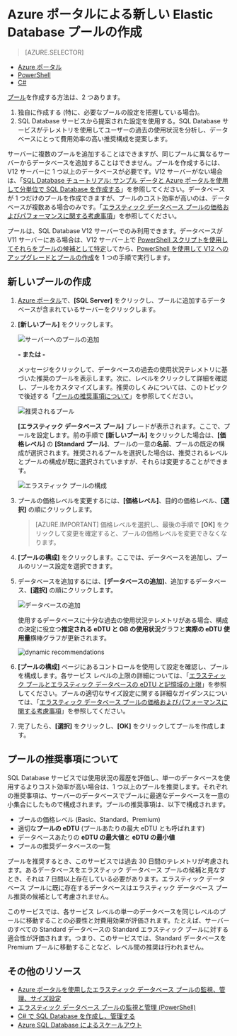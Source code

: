 <properties
	pageTitle="Azure ポータルによる新しいエラスティック プールの作成 | Microsoft Azure"
	description="SQL Database 構成にスケーラブルなエラスティック データベース プールを追加して、多数のデータベースの管理とリソース共有を簡単にする方法について説明します。"
	keywords="スケーラブルなデータベース、データベースの構成"
	services="sql-database"
	documentationCenter=""
	authors="ninarn"
	manager="jhubbard"
	editor=""/>

<tags
	ms.service="sql-database"
	ms.devlang="NA"
	ms.date="04/28/2016"
	ms.author="ninarn"
	ms.workload="data-management"
	ms.topic="get-started-article"
	ms.tgt_pltfrm="NA"/>


# Azure ポータルによる新しい Elastic Database プールの作成

> [AZURE.SELECTOR]
- [Azure ポータル](sql-database-elastic-pool-create-portal.md)
- [PowerShell](sql-database-elastic-pool-create-powershell.md)
- [C#](sql-database-elastic-pool-create-csharp.md)

[プール](sql-database-elastic-pool.md)を作成する方法は、2 つあります。

1. 独自に作成する (特に、必要なプールの設定を把握している場合)。
2. SQL Database サービスから提案された設定を使用する。SQL Database サービスがテレメトリを使用してユーザーの過去の使用状況を分析し、データベースにとって費用効率の高い推奨構成を提案します。

サーバーに複数のプールを追加することはできますが、同じプールに異なるサーバーからデータベースを追加することはできません。プールを作成するには、V12 サーバーに 1 つ以上のデータベースが必要です。V12 サーバーがない場合は、「[SQL Database チュートリアル: サンプル データと Azure ポータルを使用して分単位で SQL Database を作成する](sql-database-get-started.md)」を参照してください。データベースが 1 つだけのプールを作成できますが、プールのコスト効率が高いのは、データベースが複数ある場合のみです。「[エラスティック データベース プールの価格およびパフォーマンスに関する考慮事項](sql-database-elastic-pool-guidance.md)」を参照してください。

プールは、SQL Database V12 サーバーでのみ利用できます。データベースが V11 サーバーにある場合は、V12 サーバー上で [PowerShell スクリプトを使用してそれらをプールの候補として特定](sql-database-elastic-pool-database-assessment-powershell.md)してから、[PowerShell を使用して V12 へのアップグレードとプールの作成](sql-database-upgrade-server-powershell.md)を 1 つの手順で実行します。

## 新しいプールの作成

1. [Azure ポータル](http://portal.azure.com/)で、**[SQL Server]** をクリックし、プールに追加するデータベースが含まれているサーバーをクリックします。
2. **[新しいプール]** をクリックします。

    ![サーバーへのプールの追加](./media/sql-database-elastic-pool-create-portal/new-pool.png)

    **- または -**

    メッセージをクリックして、データベースの過去の使用状況テレメトリに基づいた推奨のプールを表示します。次に、レベルをクリックして詳細を確認し、プールをカスタマイズします。推奨のしくみについては、このトピックで後述する「[プールの推奨事項について](#understand-pool-recommendations)」を参照してください。

    ![推奨されるプール](./media/sql-database-elastic-pool-create-portal/recommended-pool.png)

    **[エラスティック データベース プール]** ブレードが表示されます。ここで、プールを設定します。前の手順で **[新しいプール]** をクリックした場合は、**[価格レベル]** の **[Standard プール]**、プールの一意の**名前**、プールの既定の構成が選択されます。推奨されるプールを選択した場合は、推奨されるレベルとプールの構成が既に選択されていますが、それらは変更することができます。

    ![エラスティック プールの構成](./media/sql-database-elastic-pool-create-portal/configure-elastic-pool.png)

3. プールの価格レベルを変更するには、**[価格レベル]**、目的の価格レベル、**[選択]** の順にクリックします。

    > [AZURE.IMPORTANT] 価格レベルを選択し、最後の手順で **[OK]** をクリックして変更を確定すると、プールの価格レベルを変更できなくなります。

4. **[プールの構成]** をクリックします。ここでは、データベースを追加し、プールのリソース設定を選択できます。
5. データベースを追加するには、**[データベースの追加]**、追加するデータベース、**[選択]** の順にクリックします。

    ![データベースの追加](./media/sql-database-elastic-pool-create-portal/add-databases.png)

    使用するデータベースに十分な過去の使用状況テレメトリがある場合、構成の決定に役立つ**推定される eDTU と GB の使用状況**グラフと**実際の eDTU 使用量**横棒グラフが更新されます。

    ![dynamic recommendations](./media/sql-database-elastic-pool-create-portal/dynamic-recommendation.png)

6. **[プールの構成]** ページにあるコントロールを使用して設定を確認し、プールを構成します。各サービス レベルの上限の詳細については、「[エラスティック プールとエラスティック データベースの eDTU と記憶域の上限](sql-database-elastic-pool.md#edtu-and-storage-limits-for-elastic-pools-and-elastic-databases)」を参照してください。プールの適切なサイズ設定に関する詳細なガイダンスについては、「[エラスティック データベース プールの価格およびパフォーマンスに関する考慮事項](sql-database-elastic-pool-guidance.md)」を参照してください。
7. 完了したら、**[選択]** をクリックし、**[OK]** をクリックしてプールを作成します。

## プールの推奨事項について

SQL Database サービスでは使用状況の履歴を評価し、単一のデータベースを使用するよりコスト効率が高い場合は、1 つ以上のプールを推奨します。それぞれの推奨事項は、サーバーのデータベースでプールに最適なデータベースを一意の小集合にしたもので構成されます。プールの推奨事項は、以下で構成されます。

- プールの価格レベル (Basic、Standard、Premium)
- 適切な**プールの eDTU** (プールあたりの最大 eDTU とも呼ばれます)
- データベースあたりの **eDTU の最大値**と **eDTU の最小値**
- プールの推奨データベースの一覧

プールを推奨するとき、このサービスでは過去 30 日間のテレメトリが考慮されます。あるデータベースをエラスティック データベース プールの候補と見なすとき、それは 7 日間以上存在している必要があります。エラスティック データベース プールに既に存在するデータベースはエラスティック データベース プール推奨の候補として考慮されません。

このサービスでは、各サービス レベルの単一のデータベースを同じレベルのプールに移動することの必要性と対費用効果が評価されます。たとえば、サーバーのすべての Standard データベースの Standard エラスティック プールに対する適合性が評価されます。つまり、このサービスでは、Standard データベースを Premium プールに移動することなど、レベル間の推奨は行われません。

## その他のリソース

- [Azure ポータルを使用したエラスティック データベース プールの監視、管理、サイズ設定](sql-database-elastic-pool-manage-portal.md)
- [エラスティック データベース プールの監視と管理 (PowerShell)](sql-database-elastic-pool-manage-powershell.md)
- [C# で SQL Database を作成し、管理する](sql-database-elastic-pool-manage-csharp.md)
- [Azure SQL Database によるスケールアウト](sql-database-elastic-scale-introduction.md) 

<!---HONumber=AcomDC_0504_2016-->